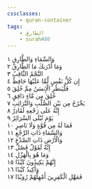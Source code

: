 ```yaml
---
cssclasses:
    - quran-container
tags:
    - الطارق
    - surah#86
---
```


وَالسَّمَاءِ وَالطَّارِقِ  ١<br>
وَمَا أَدْرَىكَ مَا الطَّارِقُ  ٢<br>
النَّجْمُ الثَّاقِبُ  ٣<br>
إِن كُلُّ نَفْسٍ لَّمَّا عَلَيْهَا حَافِظٌ  ٤<br>
فَلْيَنظُرِ الْإِنسَنُ مِمَّ خُلِقَ  ٥<br>
خُلِقَ مِن مَّاءٍ دَافِقٍ  ٦<br>
يَخْرُجُ مِن بَيْنِ الصُّلْبِ وَالتَّرَائِبِ  ٧<br>
إِنَّهُ عَلَى رَجْعِهِ لَقَادِرٌ  ٨<br>
يَوْمَ تُبْلَى السَّرَائِرُ  ٩<br>
فَمَا لَهُ مِن قُوَّةٍ وَلَا نَاصِرٍ  ١۰<br>
وَالسَّمَاءِ ذَاتِ الرَّجْعِ  ١١<br>
وَالْأَرْضِ ذَاتِ الصَّدْعِ  ١٢<br>
إِنَّهُ لَقَوْلٌ فَصْلٌ  ١٣<br>
وَمَا هُوَ بِالْهَزْلِ  ١٤<br>
إِنَّهُمْ يَكِيدُونَ كَيْدًا  ١٥<br>
وَأَكِيدُ كَيْدًا  ١٦<br>
فَمَهِّلِ الْكَفِرِينَ أَمْهِلْهُمْ رُوَيْدًا  ١٧<br>
